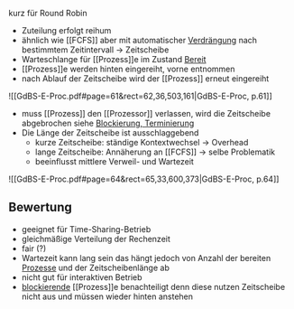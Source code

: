 kurz für Round Robin
- Zuteilung erfolgt reihum
- ähnlich wie [[FCFS]] aber mit automatischer [Verdrängung](präemptiv.md) nach bestimmtem Zeitintervall -> Zeitscheibe
- Warteschlange für [[Prozess]]e im Zustand [Bereit](Prozesszustand.md) 
- [[Prozess]]e werden hinten eingereiht, vorne entnommen 
- nach Ablauf der Zeitscheibe wird der [[Prozess]] erneut eingereiht

![[GdBS-E-Proc.pdf#page=61&rect=62,36,503,161|GdBS-E-Proc, p.61]]
- muss [[Prozess]] den [[Prozessor]] verlassen, wird die Zeitscheibe abgebrochen siehe [Blockierung, Terminierung](präemptiv.md)
- Die Länge der Zeitscheibe ist ausschlaggebend
	- kurze Zeitscheibe: ständige Kontextwechsel -> Overhead
	- lange Zeitscheibe: Annäherung an [[FCFS]] -> selbe Problematik
	- beeinflusst mittlere Verweil- und Wartezeit

![[GdBS-E-Proc.pdf#page=64&rect=65,33,600,373|GdBS-E-Proc, p.64]]
## Bewertung
 - geeignet für Time-Sharing-Betrieb 
 - gleichmäßige Verteilung der Rechenzeit 
 - fair (?) 
 - Wartezeit kann lang sein das hängt jedoch von Anzahl der bereiten [Prozesse](Prozess.md) und der Zeitscheibenlänge ab 
 - nicht gut für interaktiven Betrieb 
 - [blockierende](Prozesszustand.md) [[Prozess]]e benachteiligt denn diese nutzen Zeitscheibe nicht aus und müssen wieder hinten anstehen